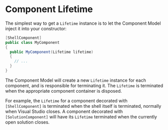 ---
---

# Component Lifetime

The simplest way to get a `Lifetime` instance is to let the Component Model inject it into your constructor:

```csharp
[ShellComponent]
public class MyComponent
{
  public MyComponent(Lifetime lifetime)
  {
    // ...
  }
}
```

The Component Model will create a new `Lifetime` instance for each component, and is responsible for terminating it. The `Lifetime` is terminated when the appropriate component container is disposed. 

For example, the `Lifetime` for a component decorated with `[ShellComponent]` is terminated when the shell itself is terminated, normally when Visual Studio closes. A component decorated with `[SolutionComponent]` will have its `Lifetime` terminated when the currently open solution closes.

